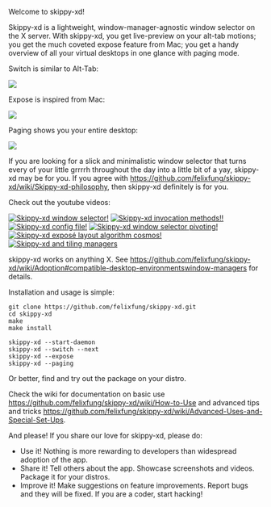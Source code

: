 Welcome to skippy-xd!

Skippy-xd is a lightweight, window-manager-agnostic window selector on the X server. With skippy-xd, you get live-preview on your alt-tab motions; you get the much coveted expose feature from Mac; you get a handy overview of all your virtual desktops in one glance with paging mode.

Switch is similar to Alt-Tab:

![](https://github.com/felixfung/skippy-xd-gifs/blob/main/switch.gif)

Expose is inspired from Mac:

![](https://github.com/felixfung/skippy-xd-gifs/blob/main/expose.gif)

Paging shows you your entire desktop:

![](https://github.com/felixfung/skippy-xd-gifs/blob/main/paging.gif)

If you are looking for a slick and minimalistic window selector that turns every of your little grrrrh throughout the day into a little bit of a yay, skippy-xd may be for you. If you agree with https://github.com/felixfung/skippy-xd/wiki/Skippy-xd-philosophy, then skippy-xd definitely is for you.

Check out the youtube videos:

[![Skippy-xd window selector!](https://img.youtube.com/vi/6zEvYXWIQyg/mqdefault.jpg)](https://youtu.be/6zEvYXWIQyg)
[![Skippy-xd invocation methods!!](https://img.youtube.com/vi/sFvG9rcGanA/mqdefault.jpg)](https://youtu.be/sFvG9rcGanA)
[![Skippy-xd config file!](https://img.youtube.com/vi/Ct2pEx551TQ/mqdefault.jpg)](https://youtu.be/Ct2pEx551TQ)
[![Skippy-xd window selector pivoting!](https://img.youtube.com/vi/q9MjCVgDo2o/mqdefault.jpg)](https://youtu.be/q9MjCVgDo2o)
[![Skippy-xd exposé layout algorithm cosmos!](https://img.youtube.com/vi/c6EP6uyj3EA/mqdefault.jpg)](https://youtu.be/c6EP6uyj3EA)
[![Skippy-xd and tiling managers](https://img.youtube.com/vi/ENnxntTvWY4/mqdefault.jpg)](https://youtu.be/ENnxntTvWY4)

skippy-xd works on anything X. See https://github.com/felixfung/skippy-xd/wiki/Adoption#compatible-desktop-environmentswindow-managers for details.

Installation and usage is simple:
```
git clone https://github.com/felixfung/skippy-xd.git
cd skippy-xd
make
make install

skippy-xd --start-daemon
skippy-xd --switch --next
skippy-xd --expose
skippy-xd --paging
```

Or better, find and try out the package on your distro.

Check the wiki for documentation on basic use https://github.com/felixfung/skippy-xd/wiki/How-to-Use and advanced tips and tricks https://github.com/felixfung/skippy-xd/wiki/Advanced-Uses-and-Special-Set-Ups.

And please! If you share our love for skippy-xd, please do:

* Use it! Nothing is more rewarding to developers than widespread adoption of the app.
* Share it! Tell others about the app. Showcase screenshots and videos. Package it for your distros.
* Improve it! Make suggestions on feature improvements. Report bugs and they will be fixed. If you are a coder, start hacking!
